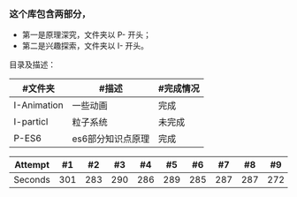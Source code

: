 ### 这个库包含两部分，
* 第一是原理深究，文件夹以 P- 开头；
* 第二是兴趣探索，文件夹以 I- 开头。

目录及描述：

#文件夹 | #描述 | #完成情况
--- | --- | --- 
I-Animation | 一些动画 | 完成
I-particl | 粒子系统 | 未完成
P-ES6 | es6部分知识点原理 | 完成


Attempt | #1 | #2 | #3 | #4 | #5 | #6 | #7 | #8 | #9 | #10 | #11
--- | --- | --- | --- |--- |--- |--- |--- |--- |--- |--- |---
Seconds | 301 | 283 | 290 | 286 | 289 | 285 | 287 | 287 | 272 | 276 | 269
